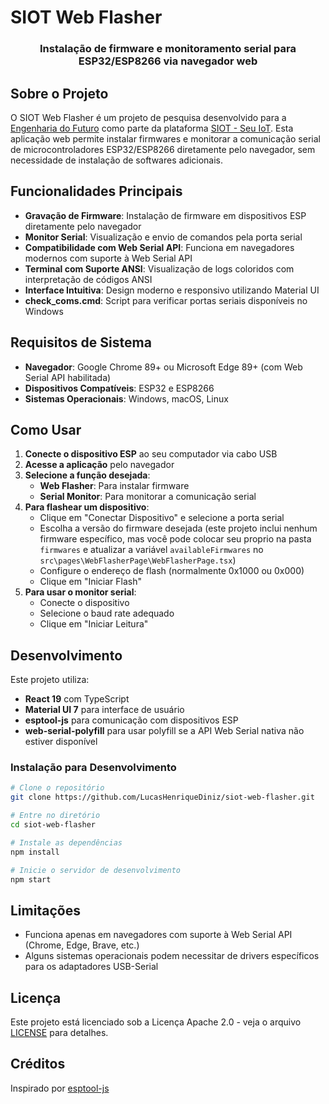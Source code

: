 # SIOT Web Flasher

<div align="center">
  <h3>Instalação de firmware e monitoramento serial para ESP32/ESP8266 via navegador web</h3>
</div>

## Sobre o Projeto

O SIOT Web Flasher é um projeto de pesquisa desenvolvido para a [Engenharia do Futuro](https://engenhariadofuturo.com.br/) como parte da plataforma [SIOT - Seu IoT](http://seuiot.com.br/). Esta aplicação web permite instalar firmwares e monitorar a comunicação serial de microcontroladores ESP32/ESP8266 diretamente pelo navegador, sem necessidade de instalação de softwares adicionais.

## Funcionalidades Principais

- **Gravação de Firmware**: Instalação de firmware em dispositivos ESP diretamente pelo navegador
- **Monitor Serial**: Visualização e envio de comandos pela porta serial
- **Compatibilidade com Web Serial API**: Funciona em navegadores modernos com suporte à Web Serial API
- **Terminal com Suporte ANSI**: Visualização de logs coloridos com interpretação de códigos ANSI
- **Interface Intuitiva**: Design moderno e responsivo utilizando Material UI
- **check_coms.cmd**: Script para verificar portas seriais disponíveis no Windows

## Requisitos de Sistema

- **Navegador**: Google Chrome 89+ ou Microsoft Edge 89+ (com Web Serial API habilitada)
- **Dispositivos Compatíveis**: ESP32 e ESP8266
- **Sistemas Operacionais**: Windows, macOS, Linux

## Como Usar

1. **Conecte o dispositivo ESP** ao seu computador via cabo USB
2. **Acesse a aplicação** pelo navegador
3. **Selecione a função desejada**:
   - **Web Flasher**: Para instalar firmware
   - **Serial Monitor**: Para monitorar a comunicação serial
4. **Para flashear um dispositivo**:
   - Clique em "Conectar Dispositivo" e selecione a porta serial
   - Escolha a versão do firmware desejada (este projeto inclui nenhum firmware específico, mas você pode colocar seu proprio na pasta `firmwares` e atualizar a variável `availableFirmwares` no `src\pages\WebFlasherPage\WebFlasherPage.tsx`)
   - Configure o endereço de flash (normalmente 0x1000 ou 0x000)
   - Clique em "Iniciar Flash"
5. **Para usar o monitor serial**:
   - Conecte o dispositivo
   - Selecione o baud rate adequado
   - Clique em "Iniciar Leitura"

## Desenvolvimento

Este projeto utiliza:

- **React 19** com TypeScript
- **Material UI 7** para interface de usuário
- **esptool-js** para comunicação com dispositivos ESP
- **web-serial-polyfill** para usar polyfill se a API Web Serial nativa não estiver disponível

### Instalação para Desenvolvimento

```bash
# Clone o repositório
git clone https://github.com/LucasHenriqueDiniz/siot-web-flasher.git

# Entre no diretório
cd siot-web-flasher

# Instale as dependências
npm install

# Inicie o servidor de desenvolvimento
npm start
```

## Limitações

- Funciona apenas em navegadores com suporte à Web Serial API (Chrome, Edge, Brave, etc.)
- Alguns sistemas operacionais podem necessitar de drivers específicos para os adaptadores USB-Serial

## Licença

Este projeto está licenciado sob a Licença Apache 2.0 - veja o arquivo [LICENSE](LICENSE) para detalhes.

## Créditos

Inspirado por [esptool-js](https://github.com/espressif/esptool-js)
